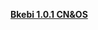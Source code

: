**[Bkebi 1.0.1 CN&OS](https://drive.google.com/file/d/1hIr7AnQVOm36KDLhitPjrgVridAhPOCE/view?usp=share_link)**
